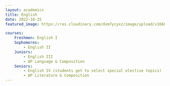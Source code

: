 ```yaml
---
layout: academics
title: English
date: 2022-10-25
featured_image: https://res.cloudinary.com/dxm7ycyxz/image/upload/v1668016848/2022/03/english-image_ms8w8a.jpg

courses:
    Freshmen: English I
    Sophomores:
        - English II
    Juniors:
        - English III
        - AP Language & Composition
    Seniors:
        - English IV (students get to select special elective topics)
        - AP Literature & Composition
---
```


